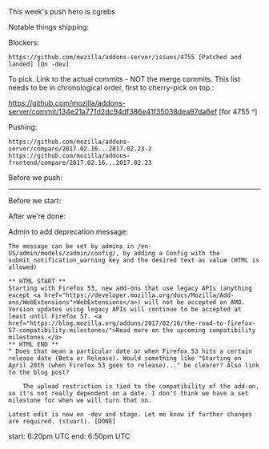 This week's push hero is cgrebs

Notable things shipping:


Blockers:


    https://github.com/mozilla/addons-server/issues/4755 [Patched and landed] [On -dev]


To pick.  Link to the actual commits - NOT the merge commits.  This list needs
to be in chronological order, first to cherry-pick on top.:

https://github.com/mozilla/addons-server/commit/134e21a771d2dc94df386e41f35038dea97da6ef [for 4755 ^]

Pushing:

    https://github.com/mozilla/addons-server/compare/2017.02.16...2017.02.23-2
    https://github.com/mozilla/addons-frontend/compare/2017.02.16...2017.02.23


Before we push:

-------------------------------------------------------------------------------
Before we start:


After we're done:

Admin to add deprecation message:

    The message can be set by admins in /en-US/admin/models/zadmin/config/, by adding a Config with the submit_notification_warning key and the desired text as value (HTML is allowed)

    ** HTML START **
    Starting with Firefox 53, new add-ons that use legacy APIs (anything except <a href="https://developer.mozilla.org/docs/Mozilla/Add-ons/WebExtensions">WebExtensions</a>) will not be accepted on AMO. Version updates using legacy APIs will continue to be accepted at least until Firefox 57. <a href="https://blog.mozilla.org/addons/2017/02/16/the-road-to-firefox-57-compatibility-milestones/">Read more on the upcoming compatibility milestones.</a>
    ** HTML END **
    ^ Does that mean a particular date or when Firefox 53 hits a certain release date (Beta or Release). Would something like "Starting on April 20th (when Firefox 53 goes to release)..." be clearer? Also link to the blog post?

        The upload restriction is tied to the compatibility of the add-on, so it's not really dependent on a date. I don't think we have a set milestone for when we will turn that on.

    Latest edit is now on -dev and stage. Let me know if further changes are required. (stuart). [DONE]





start: 6:20pm UTC
end: 6:50pm UTC
